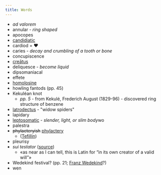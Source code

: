 ```yaml
--- 
title: Words
---
```


* *ad valorem*
* annular - *ring shaped*
* apocopes
* [candidiatic](http://en.wikipedia.org/wiki/Candidiasis)
* cardiod = ♥
* caries - *decay and crumbling of a tooth or bone*
* concupiscence
* [creātus](http://en.wiktionary.org/wiki/creatus)
* deliquesce - *become liquid*
* dipsomaniacal
* effete
* [homolosine](http://en.wikipedia.org/wiki/Homolosine)
* howling fantods (pp. 45)
* Kekuléan knot
  * *pp. 5* - from Kekulé, Frederich August (1829-96) - discovered ring
    structure of benzene
* [latrodectus](http://en.wikipedia.org/wiki/Latrodectus) - "widow spiders"
* lapidary
* [leptosomatic](http://medical-dictionary.thefreedictionary.com/leptosomatic) - *slender, light, or slim body*wo
* palestra
* <del>phylacteryish</del> <ins>phylactery</ins>
  * ([Tefillin](http://en.wikipedia.org/wiki/Tefillin))
* pleurisy
* *sui testator* ([source](http://petebaer.blogspot.com/2008/12/notes-from-jest-pages-32-64.html))
  * «as near as I can tell, this is Latin for “in its own creator of a valid will”»
* Wedekind festival? (pp. 21; [Franz Wedekind](http://books.google.com/books/about/Frank_Wedekind.html?id=lk4HAQAAMAAJ)?)
* wen
